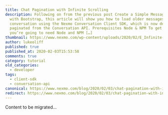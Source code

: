 ```yaml
---
title: Chat Pagination with Infinite Scrolling
description: Following on from the previous post Create a Simple Messaging UI
  with Bootstrap, this article will show you how to load older messages from the
  conversation using the Nexmo Conversation Client SDK, which is now delivered
  paginated from the Conversation API. Prerequisites Node & NPM To get started,
  you’re going to need Node and NPM […]
thumbnail: https://www.nexmo.com/wp-content/uploads/2020/02/E_Infinite-Scrolling_1200x600.png
author: lukeoliff
published: true
published_at: 2020-02-03T15:53:58
comments: true
category: tutorial
old_categories:
  - developer
tags:
  - client-sdk
  - conversation-api
canonical: https://www.nexmo.com/blog/2020/02/03/chat-pagination-with-infinite-scrolling-dr
redirect: https://www.nexmo.com/blog/2020/02/03/chat-pagination-with-infinite-scrolling-dr
---
```

Content to be migrated...
